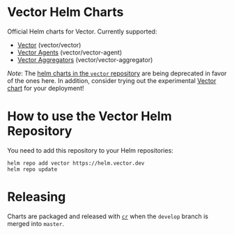 # Vector Helm Charts

Official Helm charts for Vector. Currently supported:
- [Vector](charts/vector/README.md) (vector/vector)
- [Vector Agents](charts/vector-agent/README.md) (vector/vector-agent)
- [Vector Aggregators](charts/vector-aggregator/README.md) (vector/vector-aggregator)

*Note*: The [helm charts in the `vector` repository](https://github.com/vectordotdev/vector/tree/master/distribution/helm) are being deprecated in favor of the ones here. In addition, consider trying out the experimental [Vector chart](charts/vector/README.md) for your deployment!

# How to use the Vector Helm Repository

You need to add this repository to your Helm repositories:

```shell
helm repo add vector https://helm.vector.dev
helm repo update
```

# Releasing

Charts are packaged and released with [`cr`](https://github.com/helm/chart-releaser) when the `develop` branch is merged into `master`.
